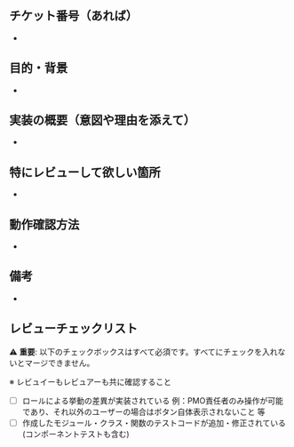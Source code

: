 ## チケット番号（あれば）

-

## 目的・背景

-

## 実装の概要（意図や理由を添えて）

-

## 特にレビューして欲しい箇所

-

## 動作確認方法

-

## 備考

-

## レビューチェックリスト

⚠️ **重要**: 以下のチェックボックスはすべて必須です。すべてにチェックを入れないとマージできません。

※ レビュイーもレビュアーも共に確認すること

- [ ] ロールによる挙動の差異が実装されている
      例：PMO責任者のみ操作が可能であり、それ以外のユーザーの場合はボタン自体表示されないこと 等
- [ ] 作成したモジュール・クラス・関数のテストコードが追加・修正されている(コンポーネントテストも含む)
